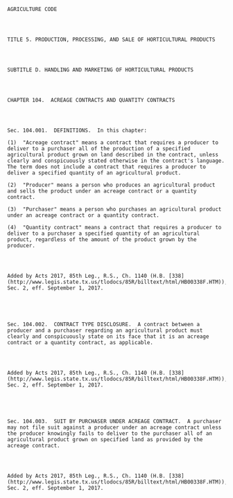 ﻿
    
    
    	
    					
    
    
    AGRICULTURE CODE
    
      
    
    
    TITLE 5. PRODUCTION, PROCESSING, AND SALE OF HORTICULTURAL PRODUCTS
    
      
    
    
    SUBTITLE D. HANDLING AND MARKETING OF HORTICULTURAL PRODUCTS
    
      
    
    
    CHAPTER 104.  ACREAGE CONTRACTS AND QUANTITY CONTRACTS
    
      
    
    
    Sec. 104.001.  DEFINITIONS.  In this chapter:
    
    (1)  "Acreage contract" means a contract that requires a producer to deliver to a purchaser all of the production of a specified agricultural product grown on land described in the contract, unless clearly and conspicuously stated otherwise in the contract's language.  The term does not include a contract that requires a producer to deliver a specified quantity of an agricultural product.
    
    (2)  "Producer" means a person who produces an agricultural product and sells the product under an acreage contract or a quantity contract.
    
    (3)  "Purchaser" means a person who purchases an agricultural product under an acreage contract or a quantity contract.
    
    (4)  "Quantity contract" means a contract that requires a producer to deliver to a purchaser a specified quantity of an agricultural product, regardless of the amount of the product grown by the producer.
    
    
    
    
    Added by Acts 2017, 85th Leg., R.S., Ch. 1140 (H.B. [338](http://www.legis.state.tx.us/tlodocs/85R/billtext/html/HB00338F.HTM)), Sec. 2, eff. September 1, 2017.
    
    
    
    
    
    Sec. 104.002.  CONTRACT TYPE DISCLOSURE.  A contract between a producer and a purchaser regarding an agricultural product must clearly and conspicuously state on its face that it is an acreage contract or a quantity contract, as applicable.
    
    
    
    
    Added by Acts 2017, 85th Leg., R.S., Ch. 1140 (H.B. [338](http://www.legis.state.tx.us/tlodocs/85R/billtext/html/HB00338F.HTM)), Sec. 2, eff. September 1, 2017.
    
    
    
    
    
    Sec. 104.003.  SUIT BY PURCHASER UNDER ACREAGE CONTRACT.  A purchaser may not file suit against a producer under an acreage contract unless the producer knowingly fails to deliver to the purchaser all of an agricultural product grown on specified land as provided by the acreage contract.
    
    
    
    
    Added by Acts 2017, 85th Leg., R.S., Ch. 1140 (H.B. [338](http://www.legis.state.tx.us/tlodocs/85R/billtext/html/HB00338F.HTM)), Sec. 2, eff. September 1, 2017.
    
    
    
    
    				
